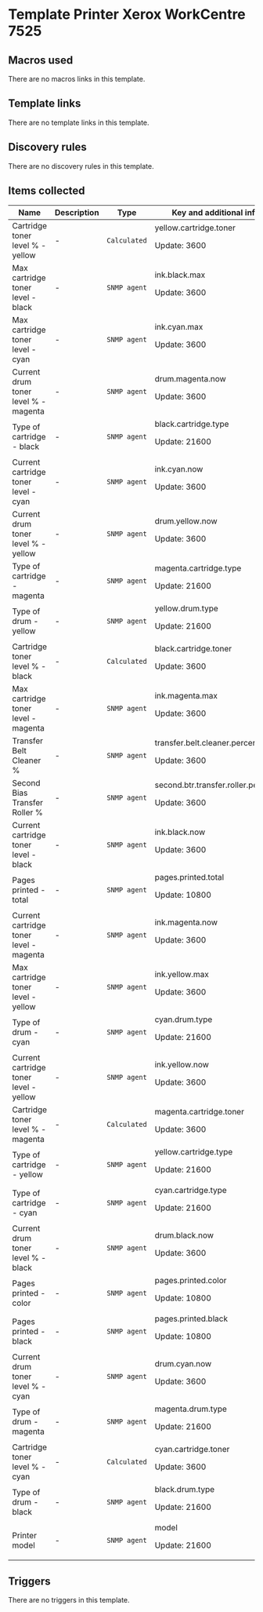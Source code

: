 # Template Printer Xerox WorkCentre 7525

## Macros used

There are no macros links in this template.

## Template links

There are no template links in this template.

## Discovery rules

There are no discovery rules in this template.

## Items collected

|Name|Description|Type|Key and additional info|
|----|-----------|----|----|
|Cartridge toner level % - yellow|<p>-</p>|`Calculated`|yellow.cartridge.toner<p>Update: 3600</p>|
|Max cartridge toner level - black|<p>-</p>|`SNMP agent`|ink.black.max<p>Update: 3600</p>|
|Max cartridge toner level - cyan|<p>-</p>|`SNMP agent`|ink.cyan.max<p>Update: 3600</p>|
|Current drum toner level % - magenta|<p>-</p>|`SNMP agent`|drum.magenta.now<p>Update: 3600</p>|
|Type of cartridge - black|<p>-</p>|`SNMP agent`|black.cartridge.type<p>Update: 21600</p>|
|Current cartridge toner level - cyan|<p>-</p>|`SNMP agent`|ink.cyan.now<p>Update: 3600</p>|
|Current drum toner level % - yellow|<p>-</p>|`SNMP agent`|drum.yellow.now<p>Update: 3600</p>|
|Type of cartridge - magenta|<p>-</p>|`SNMP agent`|magenta.cartridge.type<p>Update: 21600</p>|
|Type of drum - yellow|<p>-</p>|`SNMP agent`|yellow.drum.type<p>Update: 21600</p>|
|Cartridge toner level % - black|<p>-</p>|`Calculated`|black.cartridge.toner<p>Update: 3600</p>|
|Max cartridge toner level - magenta|<p>-</p>|`SNMP agent`|ink.magenta.max<p>Update: 3600</p>|
|Transfer Belt Cleaner %|<p>-</p>|`SNMP agent`|transfer.belt.cleaner.percent<p>Update: 3600</p>|
|Second Bias Transfer Roller %|<p>-</p>|`SNMP agent`|second.btr.transfer.roller.percent<p>Update: 3600</p>|
|Current cartridge toner level - black|<p>-</p>|`SNMP agent`|ink.black.now<p>Update: 3600</p>|
|Pages printed - total|<p>-</p>|`SNMP agent`|pages.printed.total<p>Update: 10800</p>|
|Current cartridge toner level - magenta|<p>-</p>|`SNMP agent`|ink.magenta.now<p>Update: 3600</p>|
|Max cartridge toner level - yellow|<p>-</p>|`SNMP agent`|ink.yellow.max<p>Update: 3600</p>|
|Type of drum - cyan|<p>-</p>|`SNMP agent`|cyan.drum.type<p>Update: 21600</p>|
|Current cartridge toner level - yellow|<p>-</p>|`SNMP agent`|ink.yellow.now<p>Update: 3600</p>|
|Cartridge toner level % - magenta|<p>-</p>|`Calculated`|magenta.cartridge.toner<p>Update: 3600</p>|
|Type of cartridge - yellow|<p>-</p>|`SNMP agent`|yellow.cartridge.type<p>Update: 21600</p>|
|Type of cartridge - cyan|<p>-</p>|`SNMP agent`|cyan.cartridge.type<p>Update: 21600</p>|
|Current drum toner level % - black|<p>-</p>|`SNMP agent`|drum.black.now<p>Update: 3600</p>|
|Pages printed - color|<p>-</p>|`SNMP agent`|pages.printed.color<p>Update: 10800</p>|
|Pages printed - black|<p>-</p>|`SNMP agent`|pages.printed.black<p>Update: 10800</p>|
|Current drum toner level % - cyan|<p>-</p>|`SNMP agent`|drum.cyan.now<p>Update: 3600</p>|
|Type of drum - magenta|<p>-</p>|`SNMP agent`|magenta.drum.type<p>Update: 21600</p>|
|Cartridge toner level % - cyan|<p>-</p>|`Calculated`|cyan.cartridge.toner<p>Update: 3600</p>|
|Type of drum - black|<p>-</p>|`SNMP agent`|black.drum.type<p>Update: 21600</p>|
|Printer model|<p>-</p>|`SNMP agent`|model<p>Update: 21600</p>|


## Triggers

There are no triggers in this template.

